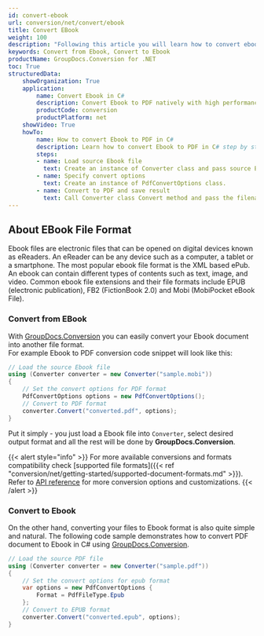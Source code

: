 ```yaml
---
id: convert-ebook
url: conversion/net/convert/ebook
title: Convert EBook
weight: 100
description: "Following this article you will learn how to convert ebook documents with couple C# code lines and GroupDocs.Conversion for .NET."
keywords: Convert from Ebook, Convert to Ebook
productName: GroupDocs.Conversion for .NET
toc: True
structuredData:
    showOrganization: True
    application:    
        name: Convert Ebook in C#    
        description: Convert Ebook to PDF natively with high performance using C# language and GroupDocs.Conversion for .NET APIs
        productCode: conversion
        productPlatform: net 
    showVideo: True
    howTo:
        name: How to convert Ebook to PDF in C# 
        description: Learn how to convert Ebook to PDF in C# step by step
        steps:
        - name: Load source Ebook file 
          text: Create an instance of Converter class and pass source Ebook file path as a constructor parameter. You may specify absolute or relative file path as per your requirements. 
        - name: Specify convert options 
          text: Create an instance of PdfConvertOptions class.
        - name: Convert to PDF and save result 
          text: Call Converter class Convert method and pass the filename for the converted PDF file and the PdfConvertOptions object from the previous step as parameters.
---
```


## About EBook File Format

Ebook files are electronic files that can be opened on digital devices known as eReaders. An eReader can be any device such as a computer, a tablet or a smartphone. The most popular ebook file format is the XML based ePub. An ebook can contain different types of contents such as text, image, and video. Common ebook file extensions and their file formats include EPUB (electronic publication), FB2 (FictionBook 2.0) and Mobi (MobiPocket eBook File).

### Convert from EBook

With [GroupDocs.Conversion](https://products.groupdocs.com/conversion/net) you can easily convert your Ebook document into another file format.  
For example Ebook to PDF conversion code snippet will look like this:

```csharp
// Load the source Ebook file
using (Converter converter = new Converter("sample.mobi"))
{
    // Set the convert options for PDF format
    PdfConvertOptions options = new PdfConvertOptions();
    // Convert to PDF format
    converter.Convert("converted.pdf", options);
}
```

Put it simply - you just load a Ebook file into `Converter`, select desired output format and all the rest will be done by **GroupDocs.Conversion**.  

{{< alert style="info" >}}
For more available conversions and formats compatibility check [supported file formats]({{< ref "conversion/net/getting-started/supported-document-formats.md" >}}).
Refer to [API reference](https://apireference.groupdocs.com/conversion/net/groupdocs.conversion.options.convert) for more conversion options and customizations.
{{< /alert >}}

### Convert to Ebook

On the other hand, converting your files to Ebook format is also quite simple and natural.
The following code sample demonstrates how to convert PDF document to Ebook in C# using [GroupDocs.Conversion](https://products.groupdocs.com/conversion/net).

```csharp
// Load the source PDF file
using (Converter converter = new Converter("sample.pdf"))
{
    // Set the convert options for epub format
    var options = new PdfConvertOptions {
        Format = PdfFileType.Epub
    };
    // Convert to EPUB format
    converter.Convert("converted.epub", options);
}
```
